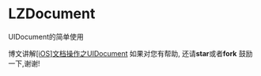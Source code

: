 # LZDocument
UIDocument的简单使用

博文讲解[[iOS]文档操作之UIDocument](http://www.jianshu.com/p/857f5f917dab)
如果对您有帮助, 还请**star**或者**fork** 鼓励一下,谢谢!
